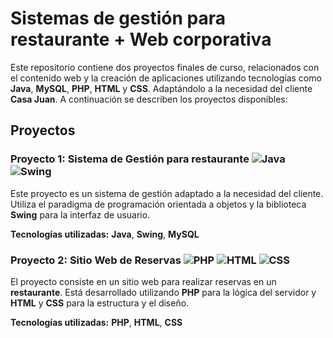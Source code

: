 # Sistemas de gestión para **restaurante** + Web corporativa

Este repositorio contiene dos proyectos finales de curso, relacionados con el contenido web y la creación de aplicaciones utilizando tecnologías como **Java**, **MySQL**, **PHP**, **HTML** y **CSS**. Adaptándolo a la necesidad del cliente **Casa Juan**.
A continuación se describen los proyectos disponibles:

## Proyectos

### Proyecto 1: Sistema de Gestión para **restaurante** ![Java](https://img.icons8.com/color/30/000000/java-coffee-cup-logo.png) ![Swing](https://img.icons8.com/color/30/000000/java-eclipse.png)

Este proyecto es un sistema de gestión adaptado a la necesidad del cliente. Utiliza el paradigma de programación orientada a objetos y la biblioteca **Swing** para la interfaz de usuario.

**Tecnologías utilizadas:** **Java**, **Swing**, **MySQL**

### Proyecto 2: Sitio Web de Reservas ![PHP](https://img.icons8.com/dusk/30/000000/php-logo.png) ![HTML](https://img.icons8.com/color/30/000000/html-5.png) ![CSS](https://img.icons8.com/color/30/000000/css3.png)

El proyecto consiste en un sitio web para realizar reservas en un **restaurante**. Está desarrollado utilizando **PHP** para la lógica del servidor y **HTML** y **CSS** para la estructura y el diseño.

**Tecnologías utilizadas:** **PHP**, **HTML**, **CSS**

